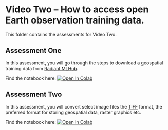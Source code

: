# Video Two – How to access open Earth observation training data.

This folder contains the assessments for Video Two.

## Assessment One

In this assessment, you will go through the steps to download a geospatial training data
from [Radiant MLHub](https://www.radiant.earth/mlhub/).

Find the notebook here: [![Open In Colab](https://colab.research.google.com/assets/colab-badge.svg)](http://colab.research.google.com/github/AI-Lab-Makerere/GIZ-Videos/blob/master/Video%20Two/GIZ_Video_Two,_Assessment_One.ipynb)


## Assessment Two
In this assessment, you will convert select image files  the [TIFF](https://en.wikipedia.org/wiki/TIFF) format, the preferred format for storing geospatial data, raster graphics etc.

Find the notebook here: [![Open In Colab](https://colab.research.google.com/assets/colab-badge.svg)](http://colab.research.google.com/github/AI-Lab-Makerere/GIZ-Videos/blob/master/Video%20Two/GIZ_Video_Two,_Assessment_Two.ipynb)
